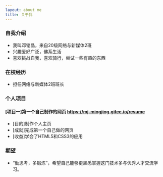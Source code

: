 ```yaml
---
layout: about me
title: 关于我
---
```


### 自我介绍
- 我叫邓铭晶，来自20级网络与新媒体2班
- 兴趣爱好广泛，佛系生活
- 喜欢挑战自我，喜欢骑行，尝试一些有趣的东西

### 在校经历
- 担任网络与新媒体2班班长

### 个人项目
#### [项目一]第一个自己制作的网页 https://mj-mingjing.gitee.io/resume 
- [目的]制作个人主页
- [成就]完成第一个自己做的网页
- [收益]学会了HTML5和CSS3的应用

### 期望
- “勤思考，多锻炼”，希望自己能够更熟悉掌握这门技术多与优秀人才交流学习。